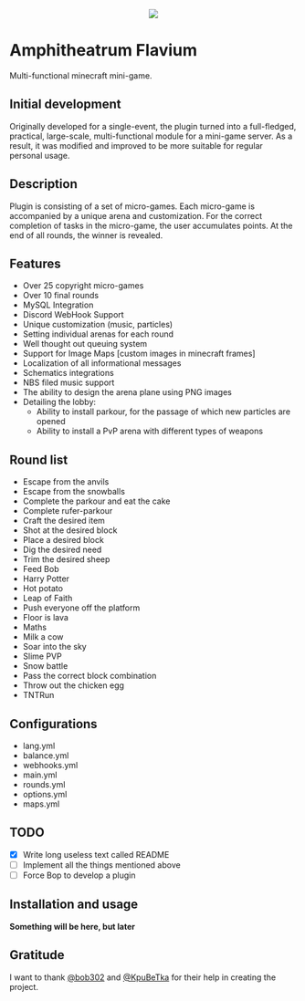 
<p align="center"> <img src="https://i.ibb.co/7QcfmPq/logo.png" /> </p>

# Amphitheatrum Flavium 

Multi-functional minecraft mini-game.

## Initial development
Originally developed for a single-event, the plugin turned into a full-fledged, practical, large-scale, multi-functional module for a mini-game server. As a result, it was modified and improved to be more suitable for regular personal usage.

## Description
Plugin is consisting of a set of micro-games. Each micro-game is accompanied by a unique arena and customization. For the correct completion of tasks in the micro-game, the user accumulates points. At the end of all rounds, the winner is revealed.

## Features
- Over 25 copyright micro-games
- Over 10 final rounds
- MySQL Integration
- Discord WebHook Support
- Unique customization (music, particles)
- Setting individual arenas for each round
- Well thought out queuing system
- Support for Image Maps [custom images in minecraft frames]
- Localization of all informational messages
- Schematics integrations
- NBS filed music support
- The ability to design the arena plane using PNG images
- Detailing the lobby:
  - Ability to install parkour, for the passage of which new particles are opened
  - Ability to install a PvP arena with different types of weapons

## Round list
- Escape from the anvils
- Escape from the snowballs
- Complete the parkour and eat the cake
- Complete rufer-parkour
- Craft the desired item
- Shot at the desired block
- Place a desired block
- Dig the desired need
- Trim the desired sheep
- Feed Bob
- Harry Potter
- Hot potato
- Leap of Faith
- Push everyone off the platform
- Floor is lava
- Maths
- Milk a cow
- Soar into the sky
- Slime PVP
- Snow battle
- Pass the correct block combination
- Throw out the chicken egg
- TNTRun

## Configurations
- lang.yml
- balance.yml
- webhooks.yml
- main.yml
- rounds.yml
- options.yml
- maps.yml

## TODO
- [x] Write long useless text called README
- [ ] Implement all the things mentioned above
- [ ] Force Bop to develop a plugin

## Installation and usage

**Something will be here, but later**

## Gratitude

I want to thank [@bob302](https://github.com/bob302) and [@KpuBeTka](https://github.com/KpuBeTka) for their help in creating the project.

